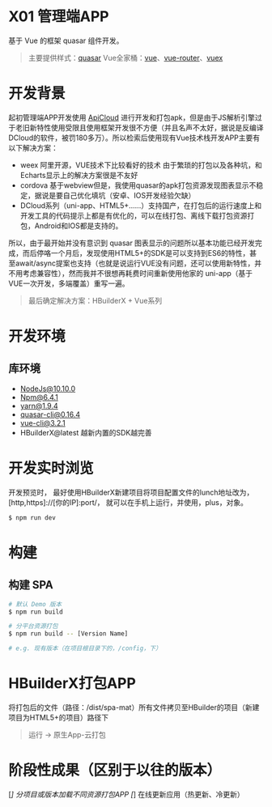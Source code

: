 # X01 管理端APP

基于 Vue 的框架 quasar 组件开发。

> 主要提供样式：[quasar](http://www.quasarchs.com/)
> Vue全家桶：[vue](https://cn.vuejs.org/)、[vue-router](https://router.vuejs.org/zh/)、[vuex](https://vuex.vuejs.org/zh/)

# 开发背景

起初管理端APP开发使用 [ApiCloud](https://www.apicloud.com/) 进行开发和打包apk，但是由于JS解析引擎过于老旧新特性使用受限且使用框架开发很不方便（并且名声不太好，据说是反编译DCloud的软件，被罚180多万）。所以检索后使用现有Vue技术栈开发APP主要有以下解决方案：

- weex 阿里开源，VUE技术下比较看好的技术 由于繁琐的打包以及各种坑，和Echarts显示上的解决方案很是不友好
- cordova 基于webview但是，我使用quasar的apk打包资源发现图表显示不稳定，据说是要自己优化填坑（安卓、IOS开发经验欠缺）
- DCloud系列（uni-app、HTML5+......）支持国产，在打包后的运行速度上和开发工具的代码提示上都是有优化的，可以在线打包、离线下载打包资源打包，Android和IOS都是支持的。

所以，由于最开始并没有意识到 quasar 图表显示的问题所以基本功能已经开发完成，而后停咯一个月后，发现使用HTML5+的SDK是可以支持到ES6的特性，甚至await/async提案也支持（也就是说运行VUE没有问题，还可以使用新特性，并不用考虑兼容性），然而我并不很想再耗费时间重新使用他家的 uni-app（基于VUE一次开发，多端覆盖）重写一遍。

> 最后确定解决方案：HBuilderX + Vue系列

# 开发环境

## 库环境
- NodeJs@10.10.0
- Npm@6.4.1
- yarn@1.9.4
- quasar-cli@0.16.4
- vue-cli@3.2.1
- HBuilderX@latest 越新内置的SDK越完善

# 开发实时浏览

开发预览时，
最好使用HBuilderX新建项目将项目配置文件的lunch地址改为，[http,https]://[你的IP]:port/，
就可以在手机上运行，并使用，plus，对象。

```bash
$ npm run dev
```

# 构建

## 构建 SPA

```bash
# 默认 Demo 版本
$ npm run build

# 分平台资源打包
$ npm run build -- [Version Name]

# e.g. 现有版本（在项目根目录下的，/config，下）

```

# HBuilderX打包APP

将打包后的文件（路径：/dist/spa-mat）所有文件拷贝至HBuilder的项目（新建项目为HTML5+的项目）路径下

> 运行 → 原生App-云打包

# 阶段性成果（区别于以往的版本）

[*] 分项目或版本加载不同资源打包APP
[*] 在线更新应用（热更新、冷更新）
